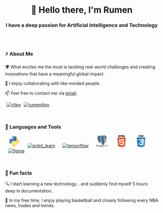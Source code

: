 <h1 align="center">👋 Hello there, I'm Rumen</h1>
<h3 align="center">I have a deep passion for Artificial Intelligence and Technology</h3>

<br><br><h3 align="left">⚡ About Me</h3>
<p>🌍 What excites me the most is tackling real-world challenges and creating innovations that have a meaningful global impact.</p>
<p>🤝 I enjoy collaborating with like-minded people. </p>
<p>📫  Feel free to contact me via <a href="mailto:rumen.iliev50@gmail.com">email</a>.</p>
<p align="left">
 <a href="https://instagram.com/riliev" target="blank"><img align="center" src="https://raw.githubusercontent.com/rahuldkjain/github-profile-readme-generator/master/src/images/icons/Social/instagram.svg" alt="riliev" height="30" width="40" hspace="5"/></a>
<a href="https://kaggle.com/rumeniliev" target="blank"><img align="center" src="https://raw.githubusercontent.com/rahuldkjain/github-profile-readme-generator/master/src/images/icons/Social/kaggle.svg" alt="rumeniliev" height="30" width="40"/></a> </p>

<br><h3 align="left">🔧 Languages and Tools</h3>
<p align="left"> 
 <a href="https://www.python.org" target="_blank" rel="noreferrer"><img src="https://raw.githubusercontent.com/devicons/devicon/master/icons/python/python-original.svg" alt="python" width="40" height="40" hspace="10"/></a>
 <a href="https://scikit-learn.org/" target="_blank" rel="noreferrer"><img src="https://upload.wikimedia.org/wikipedia/commons/0/05/Scikit_learn_logo_small.svg" alt="scikit_learn" width="40" height="40" hspace="10"/></a>
 <a href="https://www.tensorflow.org" target="_blank" rel="noreferrer"><img src="https://www.vectorlogo.zone/logos/tensorflow/tensorflow-icon.svg" alt="tensorflow" width="40" height="40" hspace="10"/></a>
 <a href="https://www.postgresql.org" target="_blank" rel="noreferrer"><img src="https://raw.githubusercontent.com/devicons/devicon/master/icons/postgresql/postgresql-original-wordmark.svg" alt="postgresql" width="40" height="40" hspace="10"/></a>
 <a href="https://www.w3.org/html/" target="_blank" rel="noreferrer"><img src="https://raw.githubusercontent.com/devicons/devicon/master/icons/html5/html5-original-wordmark.svg" alt="html5" width="40" height="40" hspace="10"/></a>
 <a href="https://www.w3schools.com/css/" target="_blank" rel="noreferrer"><img src="https://raw.githubusercontent.com/devicons/devicon/master/icons/css3/css3-original-wordmark.svg" alt="css3" width="40" height="40" hspace="10"/></a>
 <a href="https://www.figma.com/" target="_blank" rel="noreferrer"><img src="https://www.vectorlogo.zone/logos/figma/figma-icon.svg" alt="figma" width="40" height="40" hspace="10"/></a> </p>

 <br><h3 align="left">🎉 Fun facts</h3>
 <p>🔍 I start learning a new technology… and suddenly find myself 5 hours deep in documentation.</p>
<p>🏀 In my free time, I enjoy playing basketball and closely following every NBA news, trades and trends.</p>
